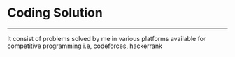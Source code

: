 # Coding Solution
--------------------
It consist of problems solved by me in various platforms available for competitive programming i.e, codeforces, hackerrank
